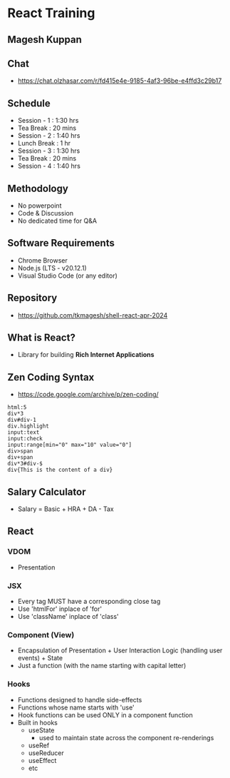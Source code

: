 # React Training

## Magesh Kuppan

## Chat
- https://chat.olzhasar.com/r/fd415e4e-9185-4af3-96be-e4ffd3c29b17

## Schedule
- Session - 1   : 1:30 hrs
- Tea Break     : 20 mins
- Session - 2   : 1:40 hrs
- Lunch Break   : 1 hr
- Session - 3   : 1:30 hrs
- Tea Break     : 20 mins
- Session - 4   : 1:40 hrs

## Methodology
- No powerpoint
- Code & Discussion
- No dedicated time for Q&A

## Software Requirements
- Chrome Browser
- Node.js (LTS - v20.12.1)
- Visual Studio Code (or any editor)

## Repository
- https://github.com/tkmagesh/shell-react-apr-2024

## What is React?
- Library for building **Rich Internet Applications**


## Zen Coding Syntax
- https://code.google.com/archive/p/zen-coding/
```
html:5
div*3
div#div-1
div.highlight
input:text
input:check
input:range[min="0" max="10" value="0"]
div>span
div+span
div*3#div-$
div{This is the content of a div}
```
## Salary Calculator
- Salary = Basic + HRA + DA - Tax

## React

### VDOM
- Presentation

### JSX
- Every tag MUST have a corresponding close tag
- Use 'htmlFor' inplace of 'for'
- Use 'className' inplace of 'class'

### Component (View)
- Encapsulation of Presentation + User Interaction Logic (handling user events) + State
- Just a function (with the name starting with capital letter)

### Hooks
- Functions designed to handle side-effects
- Functions whose name starts with 'use'
- Hook functions can be used ONLY in a component function
- Built in hooks
    - useState
        - used to maintain state across the component re-renderings
    - useRef
    - useReducer
    - useEffect
    - etc